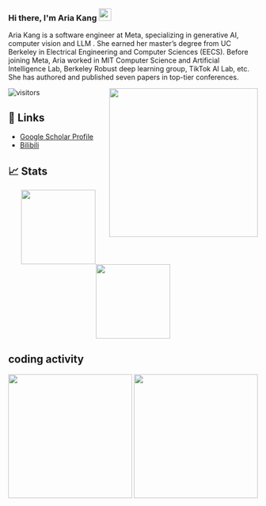 

### Hi there, I'm Aria Kang <img src="https://media.giphy.com/media/hvRJCLFzcasrR4ia7z/giphy.gif" height="25em">

Aria Kang is a software engineer at Meta, specializing in generative AI, computer vision and LLM . She earned her master’s degree from UC Berkeley in Electrical Engineering and Computer Sciences (EECS). Before joining Meta, Aria worked in MIT Computer Science and Artificial Intelligence Lab, Berkeley Robust deep learning group, TikTok AI Lab, etc. She has authored and published seven papers in top-tier conferences.

![visitors](https://visitor-badge.glitch.me/badge?page_id=echo-xiao9)
<img align='right' src="https://github.com/echo-xiao9/echo-xiao9/blob/7407b9bb2f7f3c3d11cb0f367e514672817b3048/drop.gif" width="300">
 

## 📝 Links

- [Google Scholar Profile](https://scholar.google.com/citations?hl=en&user=o3yuti0AAAAJ)
- [Bilibili](https://space.bilibili.com/499540439)


## 📈 Stats
<p align="center">
  <img height="150em" src="https://github-readme-stats.vercel.app/api?username=echo-xiao9&show_icons=true&hide_border=true&&count_private=true&include_all_commits=true" />
  <img height="150em" src="https://github-readme-stats.vercel.app/api/top-langs/?username=echo-xiao9&exclude_repo=KNN-Image-Classification&show_icons=true&hide_border=true&layout=compact&langs_count=8"/>
 <!--  <img align='right' src="https://github.com/echo-xiao9/echo-xiao9/blob/7407b9bb2f7f3c3d11cb0f367e514672817b3048/drop.gif" width="200"> --!>
</p>

## coding activity
<p align="center">
<a href="https://wakatime.com"><img src="https://wakatime.com/share/@9a5b568c-df0d-4650-80bf-a0c45f293e9f/54386300-d65b-489d-aae5-c10720ea89e9.png" height="250em"/></a>
<a href="https://wakatime.com"><img src="https://wakatime.com/share/@9a5b568c-df0d-4650-80bf-a0c45f293e9f/bc9ea7b1-564d-4e6c-8e38-2c63ba1c2514.png" height="250em"/></a>
</p>

